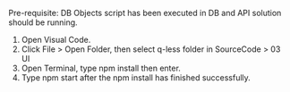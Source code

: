Pre-requisite: DB Objects script has been executed in DB and API solution should be running.
1. Open Visual Code.
2. Click File > Open Folder, then select q-less folder in SourceCode > 03 UI
3. Open Terminal, type npm install then enter.
4. Type npm start after the npm install has finished successfully.
